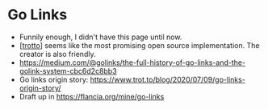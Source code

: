 # Go Links
- Funnily enough, I didn't have this page until now.
- [[trotto]] seems like the most promising open source implementation. The creator is also friendly.
- https://medium.com/@golinks/the-full-history-of-go-links-and-the-golink-system-cbc6d2c8bb3 
- Go links origin story: https://www.trot.to/blog/2020/07/09/go-links-origin-story/
- Draft up in https://flancia.org/mine/go-links

[//begin]: # "Autogenerated link references for markdown compatibility"
[trotto]: trotto "Trotto"
[//end]: # "Autogenerated link references"
